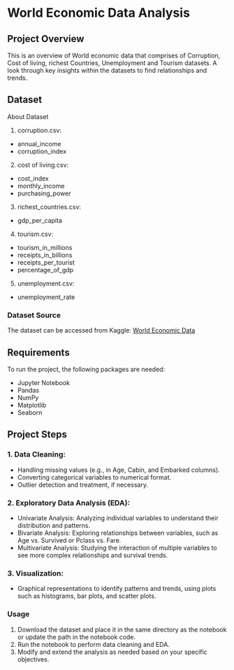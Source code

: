# World Economic Data Analysis

## Project Overview
This is an overview of World economic data that comprises of Corruption, Cost of living, richest Countries, Unemployment and Tourism datasets. A look through key insights within the datasets to find relationships and trends.

## Dataset
About Dataset

1) corruption.csv:
* annual_income
* corruption_index
2) cost of living.csv:
* cost_index
* monthly_income
* purchasing_power
3) richest_countries.csv:
* gdp_per_capita
4) tourism.csv:
* tourism_in_millions
* receipts_in_billions
* receipts_per_tourist
* percentage_of_gdp
5) unemployment.csv:
* unemployment_rate

### Dataset Source
The dataset can be accessed from Kaggle: [World Economic Data](https://www.kaggle.com/datasets/madhurpant/world-economic-data)


## Requirements
To run the project, the following packages are needed:
* Jupyter Notebook
* Pandas
* NumPy
* Matplotlib
* Seaborn

## Project Steps
### 1. Data Cleaning:
* Handling missing values (e.g., in Age, Cabin, and Embarked columns).
* Converting categorical variables to numerical format.
* Outlier detection and treatment, if necessary.
### 2. Exploratory Data Analysis (EDA):

* Univariate Analysis: Analyzing individual variables to understand their distribution and patterns.
* Bivariate Analysis: Exploring relationships between variables, such as Age vs. Survived or Pclass vs. Fare.
* Multivariate Analysis: Studying the interaction of multiple variables to see more complex relationships and survival trends.
### 3. Visualization:

* Graphical representations to identify patterns and trends, using plots such as histograms, bar plots, and scatter plots.

### Usage
1. Download the dataset and place it in the same directory as the notebook or update the path in the notebook code.
2. Run the notebook to perform data cleaning and EDA.
3. Modify and extend the analysis as needed based on your specific objectives.


